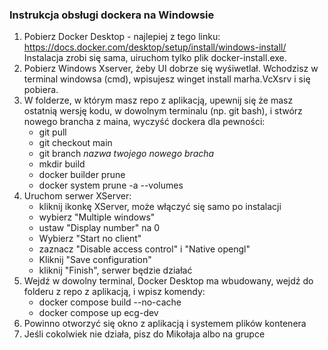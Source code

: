 ### Instrukcja obsługi dockera na Windowsie

1. Pobierz Docker Desktop - najlepiej z tego linku: https://docs.docker.com/desktop/setup/install/windows-install/ Instalacja zrobi się sama, uiruchom tylko plik docker-install.exe.
2. Pobierz Windows Xserver, żeby UI dobrze się wyśiwetlał. Wchodzisz w terminal windowsa (cmd), wpisujesz winget install marha.VcXsrv i się pobiera.
3. W folderze, w którym masz repo z aplikacją, upewnij się że masz ostatnią wersję kodu, w dowolnym terminalu (np. git bash), i stwórz nowego brancha z maina, wyczyść dockera dla pewności:
    - git pull
    - git checkout main
    - git branch *nazwa twojego nowego bracha*
    - mkdir build
    - docker builder prune
    - docker system prune -a --volumes
4. Uruchom serwer XServer:
    - kliknij ikonkę XServer, może włączyć się samo po instalacji
    - wybierz "Multiple windows"
    - ustaw "Display number" na 0
    - Wybierz "Start no client"
    - zaznacz "Disable access control" i "Native opengl"
    - Kliknij "Save configuration"
    - kliknij "Finish", serwer będzie działać
5. Wejdź w dowolny terminal, Docker Desktop ma wbudowany, wejdź do folderu z repo z aplikacją, i wpisz komendy:
    - docker compose build --no-cache
    - docker compose up ecg-dev
6. Powinno otworzyć się okno z aplikacją i systemem plików kontenera
7. Jeśli cokolwiek nie działa, pisz do Mikołaja albo na grupce
